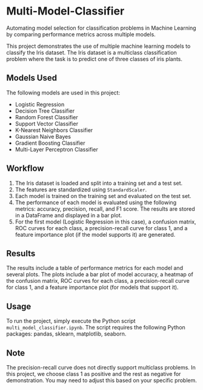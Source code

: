 # Multi-Model-Classifier
Automating model selection for classification problems in Machine Learning by comparing performance metrics across multiple models.

This project demonstrates the use of multiple machine learning models to classify the Iris dataset. The Iris dataset is a multiclass classification problem where the task is to predict one of three classes of iris plants.

## Models Used

The following models are used in this project:

- Logistic Regression
- Decision Tree Classifier
- Random Forest Classifier
- Support Vector Classifier
- K-Nearest Neighbors Classifier
- Gaussian Naive Bayes
- Gradient Boosting Classifier
- Multi-Layer Perceptron Classifier

## Workflow

1. The Iris dataset is loaded and split into a training set and a test set.
2. The features are standardized using `StandardScaler`.
3. Each model is trained on the training set and evaluated on the test set.
4. The performance of each model is evaluated using the following metrics: accuracy, precision, recall, and F1 score. The results are stored in a DataFrame and displayed in a bar plot.
5. For the first model (Logistic Regression in this case), a confusion matrix, ROC curves for each class, a precision-recall curve for class 1, and a feature importance plot (if the model supports it) are generated.

## Results

The results include a table of performance metrics for each model and several plots. The plots include a bar plot of model accuracy, a heatmap of the confusion matrix, ROC curves for each class, a precision-recall curve for class 1, and a feature importance plot (for models that support it).

## Usage

To run the project, simply execute the Python script `multi_model_classifier.ipynb`. The script requires the following Python packages: pandas, sklearn, matplotlib, seaborn.

## Note

The precision-recall curve does not directly support multiclass problems. In this project, we choose class 1 as positive and the rest as negative for demonstration. You may need to adjust this based on your specific problem.
